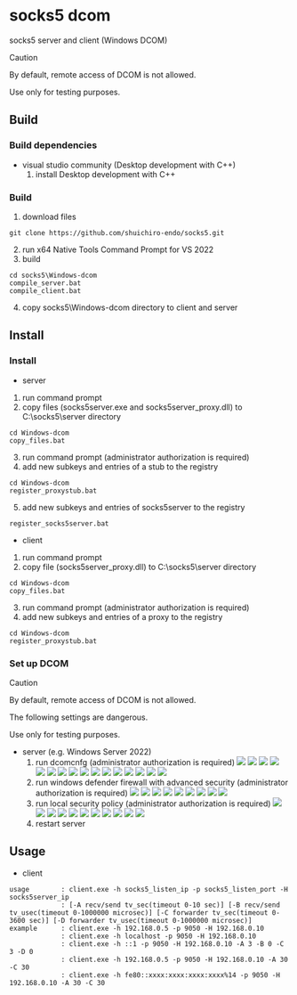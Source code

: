 # socks5 dcom

socks5 server and client (Windows DCOM)

> [!CAUTION]
> By default, remote access of DCOM is not allowed.
> 
> Use only for testing purposes.

## Build
### Build dependencies
- visual studio community (Desktop development with C++)
    1. install Desktop development with C++

### Build
1. download files
```
git clone https://github.com/shuichiro-endo/socks5.git
```
2. run x64 Native Tools Command Prompt for VS 2022
3. build
```
cd socks5\Windows-dcom
compile_server.bat
compile_client.bat
```
4. copy socks5\Windows-dcom directory to client and server

## Install
### Install
- server
1. run command prompt
2. copy files (socks5server.exe and socks5server_proxy.dll) to C:\socks5\server directory
```
cd Windows-dcom
copy_files.bat
```
3. run command prompt (administrator authorization is required)
4. add new subkeys and entries of a stub to the registry
```
cd Windows-dcom
register_proxystub.bat
```
5. add new subkeys and entries of socks5server to the registry
```
register_socks5server.bat
```
- client
1. run command prompt
2. copy file (socks5server_proxy.dll) to C:\socks5\server directory
```
cd Windows-dcom
copy_files.bat
```
3. run command prompt (administrator authorization is required)
4. add new subkeys and entries of a proxy to the registry
```
cd Windows-dcom
register_proxystub.bat
```

### Set up DCOM
> [!CAUTION]
> By default, remote access of DCOM is not allowed.
> 
> The following settings are dangerous.
> 
> Use only for testing purposes.
- server (e.g. Windows Server 2022)
    1. run dcomcnfg (administrator authorization is required)
    ![](./imgs/dcomcnfg/01.jpg)
    ![](./imgs/dcomcnfg/02.jpg)
    ![](./imgs/dcomcnfg/03.jpg)
    ![](./imgs/dcomcnfg/04-1.jpg)
    ![](./imgs/dcomcnfg/04-2.jpg)
    ![](./imgs/dcomcnfg/04-3.jpg)
    ![](./imgs/dcomcnfg/04-4.jpg)
    ![](./imgs/dcomcnfg/04-5.jpg)
    ![](./imgs/dcomcnfg/04-6.jpg)
    ![](./imgs/dcomcnfg/05-1.jpg)
    ![](./imgs/dcomcnfg/05-2.jpg)
    ![](./imgs/dcomcnfg/05-3.jpg)
    ![](./imgs/dcomcnfg/05-4.jpg)
    ![](./imgs/dcomcnfg/06-1.jpg)
    ![](./imgs/dcomcnfg/06-2.jpg)
    ![](./imgs/dcomcnfg/06-3.jpg)
    2. run windows defender firewall with advanced security (administrator authorization is required)
    ![](./imgs/firewall/01.jpg)
    ![](./imgs/firewall/02.jpg)
    ![](./imgs/firewall/03.jpg)
    ![](./imgs/firewall/04.jpg)
    ![](./imgs/firewall/05.jpg)
    ![](./imgs/firewall/06.jpg)
    ![](./imgs/firewall/07.jpg)
    ![](./imgs/firewall/08.jpg)
    ![](./imgs/firewall/09.jpg)
    3. run local security policy (administrator authorization is required)
    ![](./imgs/localsecuritypolicy/01-1.jpg)
    ![](./imgs/localsecuritypolicy/01-2.jpg)
    ![](./imgs/localsecuritypolicy/02-1.jpg)
    ![](./imgs/localsecuritypolicy/02-2.jpg)
    ![](./imgs/localsecuritypolicy/02-3.jpg)
    ![](./imgs/localsecuritypolicy/02-4.jpg)
    ![](./imgs/localsecuritypolicy/02-5.jpg)
    ![](./imgs/localsecuritypolicy/03-1.jpg)
    ![](./imgs/localsecuritypolicy/03-2.jpg)
    ![](./imgs/localsecuritypolicy/03-3.jpg)
    ![](./imgs/localsecuritypolicy/03-4.jpg)
    4. restart server

## Usage
- client
```
usage        : client.exe -h socks5_listen_ip -p socks5_listen_port -H socks5server_ip
             : [-A recv/send tv_sec(timeout 0-10 sec)] [-B recv/send tv_usec(timeout 0-1000000 microsec)] [-C forwarder tv_sec(timeout 0-3600 sec)] [-D forwarder tv_usec(timeout 0-1000000 microsec)]
example      : client.exe -h 192.168.0.5 -p 9050 -H 192.168.0.10
             : client.exe -h localhost -p 9050 -H 192.168.0.10
             : client.exe -h ::1 -p 9050 -H 192.168.0.10 -A 3 -B 0 -C 3 -D 0
             : client.exe -h 192.168.0.5 -p 9050 -H 192.168.0.10 -A 30 -C 30
             : client.exe -h fe80::xxxx:xxxx:xxxx:xxxx%14 -p 9050 -H 192.168.0.10 -A 30 -C 30
```

